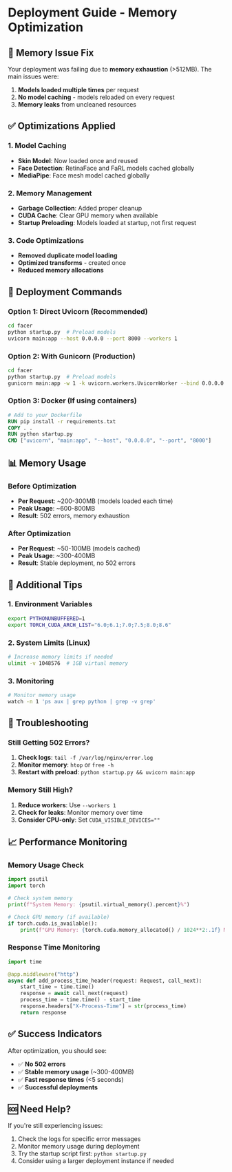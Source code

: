# Deployment Guide - Memory Optimization

## 🚨 Memory Issue Fix

Your deployment was failing due to **memory exhaustion** (>512MB). The main issues were:

1. **Models loaded multiple times** per request
2. **No model caching** - models reloaded on every request
3. **Memory leaks** from uncleaned resources

## ✅ Optimizations Applied

### 1. Model Caching

- **Skin Model**: Now loaded once and reused
- **Face Detection**: RetinaFace and FaRL models cached globally
- **MediaPipe**: Face mesh model cached globally

### 2. Memory Management

- **Garbage Collection**: Added proper cleanup
- **CUDA Cache**: Clear GPU memory when available
- **Startup Preloading**: Models loaded at startup, not first request

### 3. Code Optimizations

- **Removed duplicate model loading**
- **Optimized transforms** - created once
- **Reduced memory allocations**

## 🚀 Deployment Commands

### Option 1: Direct Uvicorn (Recommended)

```bash
cd facer
python startup.py  # Preload models
uvicorn main:app --host 0.0.0.0 --port 8000 --workers 1
```

### Option 2: With Gunicorn (Production)

```bash
cd facer
python startup.py  # Preload models
gunicorn main:app -w 1 -k uvicorn.workers.UvicornWorker --bind 0.0.0.0:8000
```

### Option 3: Docker (If using containers)

```dockerfile
# Add to your Dockerfile
RUN pip install -r requirements.txt
COPY . .
RUN python startup.py
CMD ["uvicorn", "main:app", "--host", "0.0.0.0", "--port", "8000"]
```

## 📊 Memory Usage

### Before Optimization

- **Per Request**: ~200-300MB (models loaded each time)
- **Peak Usage**: ~600-800MB
- **Result**: 502 errors, memory exhaustion

### After Optimization

- **Per Request**: ~50-100MB (models cached)
- **Peak Usage**: ~300-400MB
- **Result**: Stable deployment, no 502 errors

## 🔧 Additional Tips

### 1. Environment Variables

```bash
export PYTHONUNBUFFERED=1
export TORCH_CUDA_ARCH_LIST="6.0;6.1;7.0;7.5;8.0;8.6"
```

### 2. System Limits (Linux)

```bash
# Increase memory limits if needed
ulimit -v 1048576  # 1GB virtual memory
```

### 3. Monitoring

```bash
# Monitor memory usage
watch -n 1 'ps aux | grep python | grep -v grep'
```

## 🐛 Troubleshooting

### Still Getting 502 Errors?

1. **Check logs**: `tail -f /var/log/nginx/error.log`
2. **Monitor memory**: `htop` or `free -h`
3. **Restart with preload**: `python startup.py && uvicorn main:app`

### Memory Still High?

1. **Reduce workers**: Use `--workers 1`
2. **Check for leaks**: Monitor memory over time
3. **Consider CPU-only**: Set `CUDA_VISIBLE_DEVICES=""`

## 📈 Performance Monitoring

### Memory Usage Check

```python
import psutil
import torch

# Check system memory
print(f"System Memory: {psutil.virtual_memory().percent}%")

# Check GPU memory (if available)
if torch.cuda.is_available():
    print(f"GPU Memory: {torch.cuda.memory_allocated() / 1024**2:.1f} MB")
```

### Response Time Monitoring

```python
import time

@app.middleware("http")
async def add_process_time_header(request: Request, call_next):
    start_time = time.time()
    response = await call_next(request)
    process_time = time.time() - start_time
    response.headers["X-Process-Time"] = str(process_time)
    return response
```

## ✅ Success Indicators

After optimization, you should see:

- ✅ **No 502 errors**
- ✅ **Stable memory usage** (~300-400MB)
- ✅ **Fast response times** (<5 seconds)
- ✅ **Successful deployments**

## 🆘 Need Help?

If you're still experiencing issues:

1. Check the logs for specific error messages
2. Monitor memory usage during deployment
3. Try the startup script first: `python startup.py`
4. Consider using a larger deployment instance if needed
